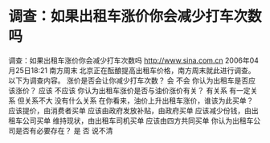 # 调查：如果出租车涨价你会减少打车次数吗

调查：如果出租车涨价你会减少打车次数吗
http://www.sina.com.cn 2006年04月25日18:21 南方周末
北京正在酝酿提高出租车价格，南方周末就此进行调查。以下为调查内容。
  涨价是否会让你减少打车次数？
  会
  不会
  你认为出租车是否应该涨价？
  应该
  不应该
  你认为出租车涨价是否与油价涨价有关？
  有关系
  有一定关系
  但关系不大
  没有什么关系
  在你看来，油价上升出租车涨价，谁该为此买单？
  应该提价，由消费者买单
  应该由政府发放补贴，由政府买单
  应该减少份钱，由出租车公司买单
  维持现状，由出租车司机买单
  应该由四方共同买单
  你认为出租车公司是否有必要存在？
  是
  否
  说不清

        

